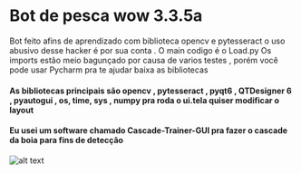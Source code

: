 # Bot de pesca wow 3.3.5a
 Bot feito afins de aprendizado com biblioteca opencv e pytesseract o uso abusivo desse hacker é por sua conta .
 O main codigo é o Load.py 
 Os imports estão meio bagunçado por causa de varios testes , porém você pode usar Pycharm pra te ajudar baixa as bibliotecas
 #### As bibliotecas principais são opencv , pytesseract , pyqt6 , QTDesigner 6 , pyautogui , os, time, sys , numpy pra roda o ui.tela quiser modificar o layout
 #### Eu usei um software chamado  Cascade-Trainer-GUI pra fazer o cascade da boia para fins de detecção

 
![alt text]()


 
 
 
 

